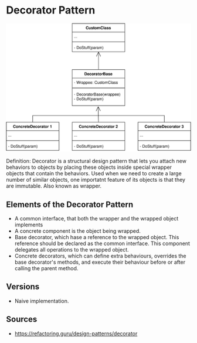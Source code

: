 # Decorator Pattern

![Decorator UML Diagram](Decorator.svg)

Definition: Decorator is a structural design pattern that lets you attach new behaviors to objects by placing these objects inside special wrapper objects that contain the behaviors.
 Used when we need to create a large number of similar objects, one importatnt feature of its objects is that they are immutable.
 Also known as wrapper.

## Elements of the Decorator Pattern
- A common interface, that both the wrapper and the wrapped object implements
- A concrete component is the object being wrapped.
- Base decorator, which hase a reference to the wrapped object. This reference should be declared as the common interface. This component delegates all operations to the wrapped object.
- Concrete decorators, which can define extra behaviours, overrides the base decorator's methods, and execute their behaviour before or after calling the parent method.

## Versions
- Naive implementation.

## Sources

- https://refactoring.guru/design-patterns/decorator
